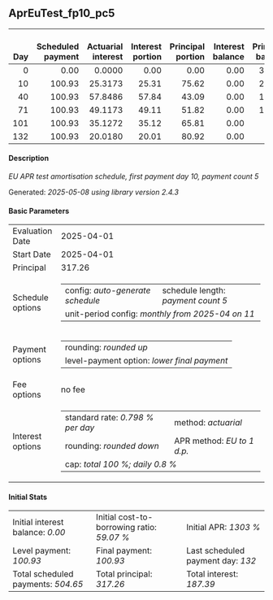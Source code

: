<h2>AprEuTest_fp10_pc5</h2>
<table>
    <thead style="vertical-align: bottom;">
        <th style="text-align: right;">Day</th>
        <th style="text-align: right;">Scheduled payment</th>
        <th style="text-align: right;">Actuarial interest</th>
        <th style="text-align: right;">Interest portion</th>
        <th style="text-align: right;">Principal portion</th>
        <th style="text-align: right;">Interest balance</th>
        <th style="text-align: right;">Principal balance</th>
        <th style="text-align: right;">Total actuarial interest</th>
        <th style="text-align: right;">Total interest</th>
        <th style="text-align: right;">Total principal</th>
    </thead>
    <tr style="text-align: right;">
        <td class="ci00">0</td>
        <td class="ci01" style="white-space: nowrap;">0.00</td>
        <td class="ci02">0.0000</td>
        <td class="ci03">0.00</td>
        <td class="ci04">0.00</td>
        <td class="ci05">0.00</td>
        <td class="ci06">317.26</td>
        <td class="ci07">0.0000</td>
        <td class="ci08">0.00</td>
        <td class="ci09">0.00</td>
    </tr>
    <tr style="text-align: right;">
        <td class="ci00">10</td>
        <td class="ci01" style="white-space: nowrap;">100.93</td>
        <td class="ci02">25.3173</td>
        <td class="ci03">25.31</td>
        <td class="ci04">75.62</td>
        <td class="ci05">0.00</td>
        <td class="ci06">241.64</td>
        <td class="ci07">25.3173</td>
        <td class="ci08">25.31</td>
        <td class="ci09">75.62</td>
    </tr>
    <tr style="text-align: right;">
        <td class="ci00">40</td>
        <td class="ci01" style="white-space: nowrap;">100.93</td>
        <td class="ci02">57.8486</td>
        <td class="ci03">57.84</td>
        <td class="ci04">43.09</td>
        <td class="ci05">0.00</td>
        <td class="ci06">198.55</td>
        <td class="ci07">83.1660</td>
        <td class="ci08">83.15</td>
        <td class="ci09">118.71</td>
    </tr>
    <tr style="text-align: right;">
        <td class="ci00">71</td>
        <td class="ci01" style="white-space: nowrap;">100.93</td>
        <td class="ci02">49.1173</td>
        <td class="ci03">49.11</td>
        <td class="ci04">51.82</td>
        <td class="ci05">0.00</td>
        <td class="ci06">146.73</td>
        <td class="ci07">132.2833</td>
        <td class="ci08">132.26</td>
        <td class="ci09">170.53</td>
    </tr>
    <tr style="text-align: right;">
        <td class="ci00">101</td>
        <td class="ci01" style="white-space: nowrap;">100.93</td>
        <td class="ci02">35.1272</td>
        <td class="ci03">35.12</td>
        <td class="ci04">65.81</td>
        <td class="ci05">0.00</td>
        <td class="ci06">80.92</td>
        <td class="ci07">167.4104</td>
        <td class="ci08">167.38</td>
        <td class="ci09">236.34</td>
    </tr>
    <tr style="text-align: right;">
        <td class="ci00">132</td>
        <td class="ci01" style="white-space: nowrap;">100.93</td>
        <td class="ci02">20.0180</td>
        <td class="ci03">20.01</td>
        <td class="ci04">80.92</td>
        <td class="ci05">0.00</td>
        <td class="ci06">0.00</td>
        <td class="ci07">187.4284</td>
        <td class="ci08">187.39</td>
        <td class="ci09">317.26</td>
    </tr>
</table>
<h4>Description</h4>
<p><i>EU APR test amortisation schedule, first payment day 10, payment count 5</i></p>
<p>Generated: <i>2025-05-08 using library version 2.4.3</i></p>
<h4>Basic Parameters</h4>
<table>
    <tr>
        <td>Evaluation Date</td>
        <td>2025-04-01</td>
    </tr>
    <tr>
        <td>Start Date</td>
        <td>2025-04-01</td>
    </tr>
    <tr>
        <td>Principal</td>
        <td>317.26</td>
    </tr>
    <tr>
        <td>Schedule options</td>
        <td>
            <table>
                <tr>
                    <td>config: <i>auto-generate schedule</i></td>
                    <td>schedule length: <i><i>payment count</i> 5</i></td>
                </tr>
                <tr>
                    <td colspan="2" style="white-space: nowrap;">unit-period config: <i>monthly from 2025-04 on 11</i></td>
                </tr>
            </table>
        </td>
    </tr>
    <tr>
        <td>Payment options</td>
        <td>
            <table>
                <tr>
                    <td>rounding: <i>rounded up</i></td>
                </tr>
                <tr>
                    <td>level-payment option: <i>lower&nbsp;final&nbsp;payment</i></td>
                </tr>
            </table>
        </td>
    </tr>
    <tr>
        <td>Fee options</td>
        <td>no fee
        </td>
    </tr>
    <tr>
        <td>Interest options</td>
        <td>
            <table>
                <tr>
                    <td>standard rate: <i>0.798 % per day</i></td>
                    <td>method: <i>actuarial</i></td>
                </tr>
                <tr>
                    <td>rounding: <i>rounded down</i></td>
                    <td>APR method: <i>EU to 1 d.p.</i></td>
                </tr>
                <tr>
                    <td colspan="2">cap: <i>total 100 %; daily 0.8 %</td>
                </tr>
            </table>
        </td>
    </tr>
</table>
<h4>Initial Stats</h4>
<table>
    <tr>
        <td>Initial interest balance: <i>0.00</i></td>
        <td>Initial cost-to-borrowing ratio: <i>59.07 %</i></td>
        <td>Initial APR: <i>1303 %</i></td>
    </tr>
    <tr>
        <td>Level payment: <i>100.93</i></td>
        <td>Final payment: <i>100.93</i></td>
        <td>Last scheduled payment day: <i>132</i></td>
    </tr>
    <tr>
        <td>Total scheduled payments: <i>504.65</i></td>
        <td>Total principal: <i>317.26</i></td>
        <td>Total interest: <i>187.39</i></td>
    </tr>
</table>